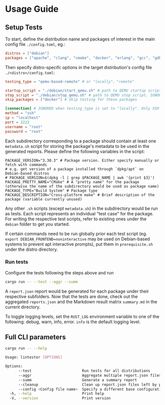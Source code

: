 # Usage Guide
## Setup Tests
To start, define the distribution name and packages of interest in the main config file `./config.toml`, eg.:

```toml
distros = ["debian"]
packages = ["apache", "clang", "cmake", "docker", "erlang", "gcc", "gdb", "golang", "haproxy", "libmemcached", "lighttpd", "llvm", "mariadb", "nginx", "nodejs", "numpy", "ocaml"]
```

Then specify distro-specifc options in the target distribution's config file `./<distro>/config.toml`:
  
```toml
testing_type = "qemu-based-remote" # or "locally"、"remote"

startup_script = "./debian/start_qemu.sh" # path to QEMU startup script. IGNORED when testing_type is set to "locally" or "remote"
stop_script = "./debian/stop_qemu.sh" # path to QEMU stop script. IGNORED when testing_type is set to "locally" or "remote"
skip_packages = ["docker"] # Skip testing for these packages

[connection] # IGNORED when testing_type is set to "locally". Only SSH is supported at the moment
method = "ssh"
ip = "localhost"
port = 2222
username = "root"
password = "root"
```
Each subdirectory corresponding to a package should contain at least one `metadata.sh` script for storing the package's metadata to be used in the generated reports. Please define the following variables in the script:
```
PACKAGE_VERSION="3.30.3" # Package version. Either specify manually or fetch with commands
# e.g. get version of a package installed through `dpkg/apt` on Debian-based distros
# PACKAGE_VERSION=$(dpkg -l | grep $PACKAGE_NAME | awk '{print $3}')
PACKAGE_PRETTY_NAME="CMake" # A "pretty name" for the package (otherwise the name of the subdirectory would be used as package name)
PACKAGE_TYPE="Build System" # Package type
PACKAGE_DESCRIPTION="Cross-platform make" # Brief description of the package (variable currently unused)
```
Any other `.sh` scripts (except `metadata.sh`) in the subdirectory would be run as tests. Each script represents an individual "test case" for the package. For writing the respective test scripts, refer to existing ones under the `debian` folder to get you started.

If certain commands need to be run globally prior each test script (eg. `export DEBIAN_FRONTEND=noninteractive` may be used on Debian-based systems to prevent apt interactive prompts), put them in `prerequisite.sh` under the distro directory. 

### Run tests

Configure the tests following the steps above and run

```bash
cargo run -- --test --aggr --summ
```

A `report.json` report would be generated for each package under their respective subfolders. Now that the tests are done, check out the aggregated `reports.json` and the Markdown result matrix `summary.md` in the current directory.

To toggle logging levels, set the `RUST_LOG` environment variable to one of the following: debug, warn, info, error. `info` is the default logging level.
## Full CLI parameters

```sh
cargo run -- --help
```

```sh
Usage: lintestor [OPTIONS]

Options:
      --test                       Run tests for all distributions
      --aggr                       Aggregate multiple report.json files into a single reports.json
      --summ                       Generate a summary report
      --cleanup                    Clean up report.json files left by previous runs
      --config <Config file name>  Specify a different base configuration file
  -h, --help                       Print help
  -V, --version                    Print version
```